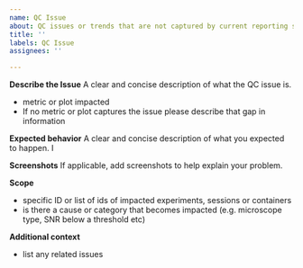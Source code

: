 ```yaml
---
name: QC Issue
about: QC issues or trends that are not captured by current reporting system
title: ''
labels: QC Issue
assignees: ''

---
```


**Describe the Issue**
A clear and concise description of what the  QC issue is. 
 - metric or plot impacted
 - If no metric or plot captures the issue please describe that gap in information

**Expected behavior**
A clear and concise description of what you expected to happen. I

**Screenshots**
If applicable, add screenshots to help explain your problem.

**Scope**
 - specific ID or list of ids of impacted experiments, sessions or containers
 - is there a cause or category that becomes impacted (e.g. microscope type, SNR below a threshold etc)


**Additional context**
 - list any related issues

